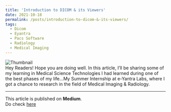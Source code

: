 ```yaml
---
title: 'Introduction to DICOM & its Viewers'
date: 2021-10-18
permalink: /posts/introduction-to-dicom-&-its-viewers/
tags:
  - Dicom
  - Eyantra
  - Pacs Software
  - Radiology
  - Medical Imaging
---
```


![Thumbnail](https://mohit-gupta-15.github.io/files/thumbnail-dicom.png)<br>
Hey Readers! Hope you are doing well. In this article, I’ll be sharing some of my learning in Medical Science Technologies I had learned during one of the best phases of my life…My Summer Internship at e-Yantra Labs, where I got a chance to research in the field of Medical Imaging & Radiology.

---
This article is published on **Medium**.<br>
Do check [here](https://mohitgupta-15.medium.com/an-introduction-to-dicom-its-viewers-2e99c37714d9)
